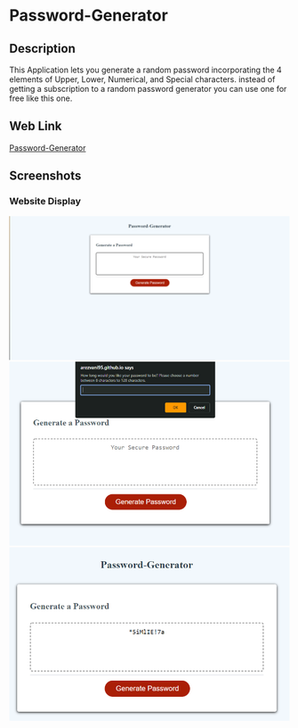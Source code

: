 # Password-Generator
 
## Description
This Application lets you generate a random password incorporating the 4 elements of Upper, Lower, Numerical, and Special characters. instead of getting a subscription to a random password generator you can use one for free like this one. 

## Web Link
[Password-Generator](https://arezvani95.github.io/Password-Generator/)

## Screenshots
### Website Display
![image](assets/img/Idle%20Page.PNG)
![image](assets/img/Clicking-Generate.PNG)
![image](assets/img/Result.PNG)